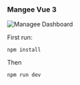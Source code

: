 ### Mangee Vue 3

![Managee Dashboard](https://user-images.githubusercontent.com/16156658/125831177-f2b9f2fa-ea1d-48fd-aec9-587b264c1b55.png)

First run:

    npm install

Then

    npm run dev
